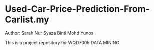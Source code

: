 # Used-Car-Price-Prediction-From-Carlist.my
Author: Sarah Nur Syaza Binti Mohd Yunos

This is a project repository for WQD7005 DATA MINING
